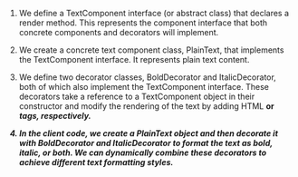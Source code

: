 1. We define a TextComponent interface (or abstract class) that declares a render method. This represents the component interface that both concrete components and decorators will implement.

2. We create a concrete text component class, PlainText, that implements the TextComponent interface. It represents plain text content.

3. We define two decorator classes, BoldDecorator and ItalicDecorator, both of which also implement the TextComponent interface. These decorators take a reference to a TextComponent object in their constructor and modify the rendering of the text by adding HTML <b> or <i> tags, respectively.

4. In the client code, we create a PlainText object and then decorate it with BoldDecorator and ItalicDecorator to format the text as bold, italic, or both. We can dynamically combine these decorators to achieve different text formatting styles.